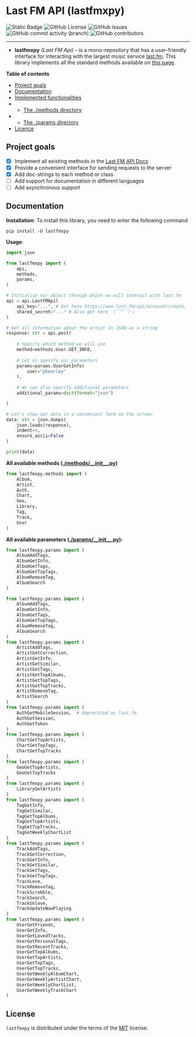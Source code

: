 # Last FM API (lastfmxpy)

![Static Badge](https://img.shields.io/badge/Python-3.10-blue?logo=python)
![GitHub License](https://img.shields.io/github/license/pkeorley/telegram-tui)
![GitHub issues](https://img.shields.io/github/issues/pkeorley/telegram-tui)
![GitHub commit activity (branch)](https://img.shields.io/github/commit-activity/y/pkeorley/lastfmxpy)
![GitHub contributors](https://img.shields.io/github/contributors/pkeorley/lastfmxpy)

-----

* **lastfmxpy** *(Last FM Api)* - is a mono-repository that has a user-friendly interface for interacting with the largest music service [last.fm](https://www.last.fm). This library implements all the standard methods available on [this page](https://www.last.fm/api).

**Table of contents**
- [Project goals](#project-goals)
- [Documentation](#documentation)
- [Implemented functionalities](#implemented-functionalities)
- - [The ./methods directory](#the-methods-directory)
- - [The ./params directory](#the-params-directory)
- [Licence](#license)

## Project goals
- [x] Implement all existing methods in the [Last FM API Docs](https://www.last.fm/api)
- [x] Provide a convenient interface for sending requests to the server
- [x] Add doc-strings to each method or class
- [ ] Add support for documentation in different languages
- [ ] Add asynchronous support

## Documentation

**Installation**: To install this library, you need to enter the following command
```shell
pip install -U lastfmxpy
```
**Usage**: 

```python
import json

from lastfmxpy import (
    api,
    methods,
    params,
)

# Initialise our object through which we will interact with last.fm
api = api.LastFMApi(
    api_key="...", # Get here https://www.last.fm/api/account/create,
    shared_secret="..." # Also get here （￣︶￣）↗　
)

# Get all information about the artist in JSON as a string 
response: str = api.post(
    
    # Specify which method we will use
    method=methods.User.GET_INFO,
    
    # Let us specify our parameters
    params=params.UserGetInfo(
        user="pkeorley"
    ),
    
    # We can also specify additional parameters
    additional_params=dict(format="json")

)

# Let's show our data in a convenient form on the screen
data: str = json.dumps(
    json.loads(response),
    indent=4,
    ensure_ascii=False
)

print(data)
```

**All available methods ([./methods/\_\_init\_\_.py](/methods/__init__.py))**
```python
from lastfmxpy.methods import (
    Album,
    Artist,
    Auth,
    Chart,
    Geo,
    Library,
    Tag,
    Track,
    User
)
```

**All available parameters ([./params/\_\_init\_\_.py](/params/__init__.py)):**

```python
from lastfmxpy.params import (
    AlbumAddTags,
    AlbumGetInfo,
    AlbumGetTags,
    AlbumGetTopTags,
    AlbumRemoveTag,
    AlbumSearch
)

from lastfmxpy.params import (
    AlbumAddTags,
    AlbumGetInfo,
    AlbumGetTags,
    AlbumGetTopTags,
    AlbumRemoveTag,
    AlbumSearch
)
from lastfmxpy.params import (
    ArtistAddTags,
    ArtistGetCorrection,
    ArtistGetInfo,
    ArtistGetSimilar,
    ArtistGetTags,
    ArtistGetTopAlbums,
    ArtistGetTopTags,
    ArtistGetTopTracks,
    ArtistRemoveTag,
    ArtistSearch
)
from lastfmxpy.params import (
    AuthGetMobileSession,  # deprecated as last.fm
    AuthGetSession,
    AuthGetToken
)
from lastfmxpy.params import (
    ChartGetTopArtists,
    ChartGetTopTags,
    ChartGetTopTracks
)
from lastfmxpy.params import (
    GeoGetTopArtists,
    GeoGetTopTracks
)
from lastfmxpy.params import (
    LibraryGetArtists
)
from lastfmxpy.params import (
    TagGetInfo,
    TagGetSimilar,
    TagGetTopAlbums,
    TagGetTopArtists,
    TagGetTopTracks,
    TagGetWeeklyChartList
)
from lastfmxpy.params import (
    TrackAddTags,
    TrackGetCorrection,
    TrackGetInfo,
    TrackGetSimilar,
    TrackGetTags,
    TrackGetTopTags,
    TrackLove,
    TrackRemoveTag,
    TrackScrobble,
    TrackSearch,
    TrackUnlove,
    TrackUpdateNowPlaying
)
from lastfmxpy.params import (
    UserGetFriends,
    UserGetInfo,
    UserGetLovedTracks,
    UserGetPersonalTags,
    UserGetRecentTracks,
    UserGetTopAlbums,
    UserGetTopArtists,
    UserGetTopTags,
    UserGetTopTracks,
    UserGetWeeklyAlbumChart,
    UserGetWeeklyArtistChart,
    UserGetWeeklyChartList,
    UserGetWeeklyTrackChart
)
```

## License

`lastfmxpy` is distributed under the terms of the [MIT](https://spdx.org/licenses/MIT.html) license.